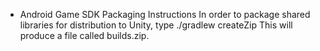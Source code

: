 * Android Game SDK Packaging Instructions
In order to package shared libraries for distribution to Unity, type
./gradlew createZip
This will produce a file called builds.zip.
